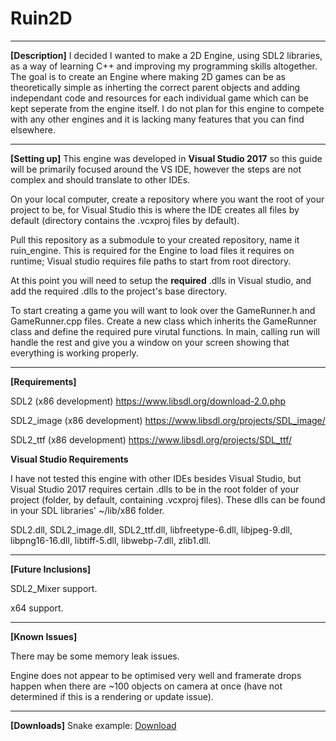 # Ruin2D

***
**[Description]** I decided I wanted to make a 2D Engine, using SDL2 libraries, as a way of learning C++ and improving my programming skills altogether. The goal is to create an Engine where making 2D games can be as theoretically simple as inherting the correct parent objects and adding independant code and resources for each individual game which can be kept seperate from the engine itself. I do not plan for this engine to compete with any other engines and it is lacking many features that you can find elsewhere.

***
**[Setting up]** This engine was developed in **Visual Studio 2017** so this guide will be primarily focused around the VS IDE, however the steps are not complex and should translate to other IDEs. 

On your local computer, create a repository where you want the root of your project to be, for Visual Studio this is where the IDE creates all files by default (directory contains the .vcxproj files by default).

Pull this repository as a submodule to your created repository, name it ruin_engine. This is required for the Engine to load files it requires on runtime; Visual studio requires file paths to start from root directory.

At this point you will need to setup the **required** .dlls in Visual studio, and add the required .dlls to the project's base directory.

To start creating a game you will want to look over the GameRunner.h and GameRunner.cpp files. Create a new class which inherits the GameRunner class and define the required pure virutal functions. In main, calling run will handle the rest and give you a window on your screen showing that everything is working properly. 

***
**[Requirements]**

  SDL2       (x86 development)    https://www.libsdl.org/download-2.0.php

  SDL2_image (x86 development)    https://www.libsdl.org/projects/SDL_image/
  
  SDL2_ttf   (x86 development)    https://www.libsdl.org/projects/SDL_ttf/

**Visual Studio Requirements**

I have not tested this engine with other IDEs besides Visual Studio, but Visual Studio 2017 requires certain .dlls to be in the root folder of your project (folder, by default, containing .vcxproj files). These dlls can be found in your SDL libraries' ~/lib/x86 folder.

SDL2.dll, SDL2_image.dll, SDL2_ttf.dll, libfreetype-6.dll, libjpeg-9.dll, libpng16-16.dll, libtiff-5.dll, libwebp-7.dll, zlib1.dll. 



***
**[Future Inclusions]**

  SDL2_Mixer support.
  
  x64 support.


***
**[Known Issues]**

  There may be some memory leak issues.

  Engine does not appear to be optimised very well and framerate drops happen when there are ~100 objects on camera at once (have not       determined if this is a rendering or update issue).
  
***
**[Downloads]**
Snake example: [Download](https://petersonchris.me/downloads/Snake.zip)
